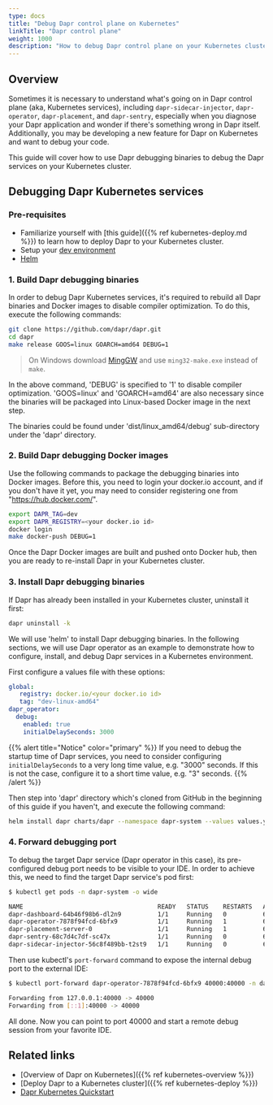 ```yaml
---
type: docs
title: "Debug Dapr control plane on Kubernetes"
linkTitle: "Dapr control plane"
weight: 1000
description: "How to debug Dapr control plane on your Kubernetes cluster"
---
```


## Overview

Sometimes it is necessary to understand what's going on in Dapr control plane (aka, Kubernetes services), including `dapr-sidecar-injector`, `dapr-operator`, `dapr-placement`, and `dapr-sentry`, especially when you diagnose your Dapr application and wonder if there's something wrong in Dapr itself. Additionally, you may be developing a new feature for Dapr on Kubernetes and want to debug your code.

This guide will cover how to use Dapr debugging binaries to debug the Dapr services on your Kubernetes cluster.

## Debugging Dapr Kubernetes services

### Pre-requisites

- Familiarize yourself with [this guide]({{% ref kubernetes-deploy.md %}}) to learn how to deploy Dapr to your Kubernetes cluster.
- Setup your [dev environment](https://github.com/dapr/dapr/blob/master/docs/development/developing-dapr.md)
-  [Helm](https://github.com/helm/helm/releases)

### 1. Build Dapr debugging binaries

In order to debug Dapr Kubernetes services, it's required to rebuild all Dapr binaries and Docker images to disable compiler optimization. To do this, execute the following commands:

```bash
git clone https://github.com/dapr/dapr.git
cd dapr
make release GOOS=linux GOARCH=amd64 DEBUG=1
```

>On Windows download [MingGW](https://sourceforge.net/projects/mingw/files/MinGW/Extension/make/mingw32-make-3.80-3/) and use `ming32-make.exe` instead of `make`.

In the above command, 'DEBUG' is specified  to '1' to disable compiler optimization. 'GOOS=linux' and 'GOARCH=amd64' are also necessary since the binaries will be packaged into Linux-based Docker image in the next step.

The binaries could be found under 'dist/linux_amd64/debug' sub-directory under the 'dapr' directory.

### 2. Build Dapr debugging Docker images

Use the following commands to package the debugging binaries into Docker images. Before this, you need to login your docker.io account, and if you don't have it yet, you may need to consider registering one from "https://hub.docker.com/".

```bash
export DAPR_TAG=dev
export DAPR_REGISTRY=<your docker.io id>
docker login
make docker-push DEBUG=1
```

Once the Dapr Docker images are built and pushed onto Docker hub, then you are ready to re-install Dapr in your Kubernetes cluster.

### 3. Install Dapr debugging binaries

If Dapr has already been installed in your Kubernetes cluster, uninstall it first:

```bash
dapr uninstall -k
```

We will use 'helm' to install Dapr debugging binaries. In the following sections, we will use Dapr operator as an example to demonstrate how to configure, install, and debug Dapr services in a Kubernetes environment.

First configure a values file with these options:

```yaml
global:
   registry: docker.io/<your docker.io id>
   tag: "dev-linux-amd64"
dapr_operator:
  debug:
    enabled: true
    initialDelaySeconds: 3000
```

{{% alert title="Notice" color="primary" %}}
If you need to debug the startup time of Dapr services, you need to consider configuring `initialDelaySeconds` to a very long time value, e.g. "3000" seconds. If this is not the case, configure it to a short time value, e.g. "3" seconds.
{{% /alert %}}

Then step into 'dapr' directory which's cloned from GitHub in the beginning of this guide if you haven't, and execute the following command:

```bash
helm install dapr charts/dapr --namespace dapr-system --values values.yml --wait
```

### 4. Forward debugging port

To debug the target Dapr service (Dapr operator in this case), its pre-configured debug port needs to be visible to your IDE. In order to achieve this, we need to find the target Dapr service's pod first:

```bash
$ kubectl get pods -n dapr-system -o wide

NAME                                     READY   STATUS    RESTARTS   AGE   IP            NODE       NOMINATED NODE   READINESS GATES
dapr-dashboard-64b46f98b6-dl2n9          1/1     Running   0          61s   172.17.0.9    minikube   <none>           <none>
dapr-operator-7878f94fcd-6bfx9           1/1     Running   1          61s   172.17.0.7    minikube   <none>           <none>
dapr-placement-server-0                  1/1     Running   1          61s   172.17.0.8    minikube   <none>           <none>
dapr-sentry-68c7d4c7df-sc47x             1/1     Running   0          61s   172.17.0.6    minikube   <none>           <none>
dapr-sidecar-injector-56c8f489bb-t2st9   1/1     Running   0          61s   172.17.0.10   minikube   <none>           <none>
```

Then use kubectl's `port-forward` command to expose the internal debug port to the external IDE:

```bash
$ kubectl port-forward dapr-operator-7878f94fcd-6bfx9 40000:40000 -n dapr-system

Forwarding from 127.0.0.1:40000 -> 40000
Forwarding from [::1]:40000 -> 40000
```

All done. Now you can point to port 40000 and start a remote debug session from your favorite IDE.

## Related links

- [Overview of Dapr on Kubernetes]({{% ref kubernetes-overview %}})
- [Deploy Dapr to a Kubernetes cluster]({{% ref kubernetes-deploy %}})
- [Dapr Kubernetes Quickstart](https://github.com/dapr/quickstarts/tree/master/tutorials/hello-kubernetes)
